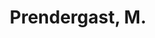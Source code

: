 ---
# Display name
title: Prendergast, M.

# Is this the primary user of the site?
superuser: false

# Highlight the author in author lists? (true/false)
highlight_name: false
---